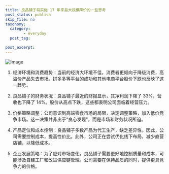 ```yaml
---
title: 良品铺子将实施 17 年来最大规模降价的一些思考
post_status: publish
skip_file: no
taxonomy:
  category:
        - everyday
  post_tag:

post_excerpt: 
---
```

![Image](https://images.unsplash.com/photo-1578342450849-092ea922d569?ixlib=rb-4.0.3&q=85&fm=jpg&crop=entropy&cs=srgb)

1. 经济环境和消费趋势：当前的经济大环境不佳，消费者更倾向于降级消费，高溢价产品失去市场。拼多多等平台的成功和其他电商平台股价下跌也反映了这一趋势。

1. 良品铺子的财务状况：良品铺子最近的财报显示，其净利润下降了 33%，营收也下降了 14%。股价从高点下跌，这些都表明公司面临着经营压力。

1. 价格策略调整：公司意识到高端零食市场的局限，决定调整策略，加入低价竞争市场。这一决策并非出于“良心发现”，而是市场和财务状况所迫。

1. 产品定位和成本控制：良品铺子多数产品为代工生产，缺乏差异性。因此，公司需要控制成本，提高性价比。此外，公司正在尝试优化线下布局，减少直营店铺，以降低成本。

1. 企业发展策略：为了应对市场变化，良品铺子需要更好地控制质量和成本，可能涉及自建工厂和改进供应链管理。公司需要在保持品质的同时，提供更具竞争力的价格。